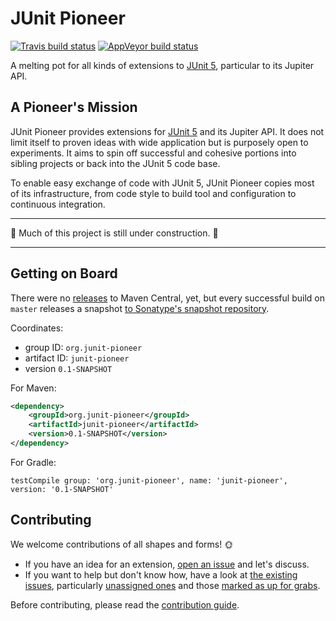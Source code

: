 # JUnit Pioneer

[![Travis build status](https://api.travis-ci.org/junit-pioneer/junit-pioneer.svg?branch=master)](https://travis-ci.org/junit-pioneer/junit-pioneer)
[![AppVeyor build status](https://ci.appveyor.com/api/projects/status/ijrlfaa2fpnxwm3r?svg=true)](https://ci.appveyor.com/project/nicolaiparlog/junit-pioneer)

A melting pot for all kinds of extensions to
[JUnit 5](https://github.com/junit-team/junit5), particular to its Jupiter API.

## A Pioneer's Mission

JUnit Pioneer provides extensions for [JUnit 5](https://github.com/junit-team/junit5/) and its Jupiter API.
It does not limit itself to proven ideas with wide application but is purposely open to experiments.
It aims to spin off successful and cohesive portions into sibling projects or back into the JUnit 5 code base.

To enable easy exchange of code with JUnit 5, JUnit Pioneer copies most of its infrastructure, from code style to build tool and configuration to continuous integration.

***

🚧 Much of this project is still under construction. 🚧

***

## Getting on Board

There were no [releases](https://github.com/junit-pioneer/junit-pioneer/releases) to Maven Central, yet, but every successful build on `master` releases a snapshot [to Sonatype's snapshot repository](https://oss.sonatype.org/content/repositories/snapshots/org/junit-pioneer/junit-pioneer/).

Coordinates:

* group ID: `org.junit-pioneer`
* artifact ID: `junit-pioneer`
* version `0.1-SNAPSHOT`

For Maven:

```xml
<dependency>
	<groupId>org.junit-pioneer</groupId>
	<artifactId>junit-pioneer</artifactId>
	<version>0.1-SNAPSHOT</version>
</dependency>
```

For Gradle:

```
testCompile group: 'org.junit-pioneer', name: 'junit-pioneer', version: '0.1-SNAPSHOT'
```

## Contributing

We welcome contributions of all shapes and forms! 🌞

* If you have an idea for an extension, [open an issue](https://github.com/junit-pioneer/junit-pioneer/issues/new) and let's discuss.
* If you want to help but don't know how, have a look at [the existing issues](https://github.com/junit-pioneer/junit-pioneer/issues), particularly [unassigned ones](https://github.com/junit-pioneer/junit-pioneer/issues?q=is%3Aopen+is%3Aissue+no%3Aassignee) and those [marked as up for grabs](https://github.com/junit-pioneer/junit-pioneer/issues?q=is%3Aissue+is%3Aopen+label%3Aup-for-grabs).

Before contributing, please read the [contribution guide](CONTRIBUTING.md).
